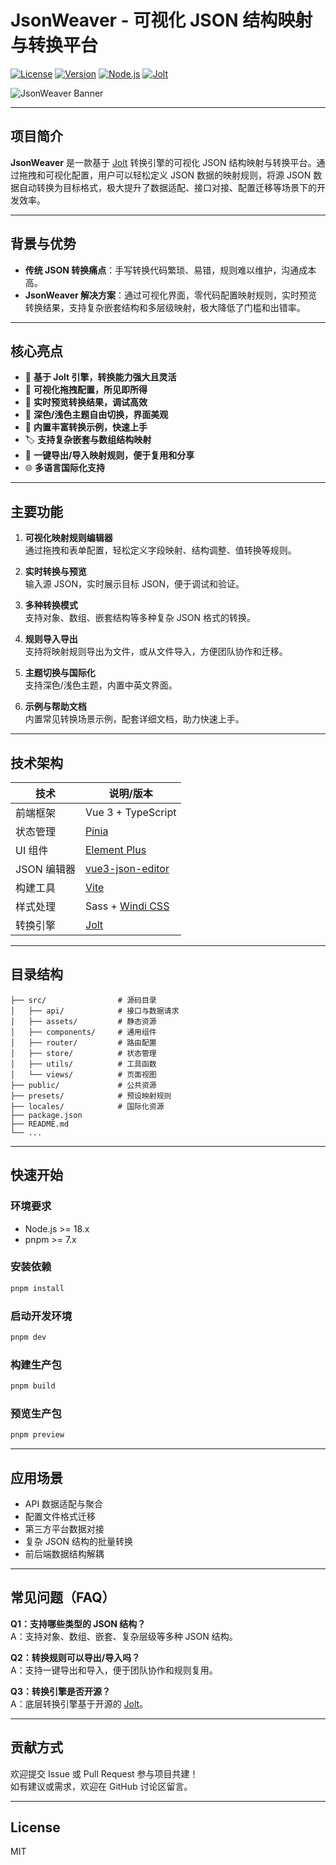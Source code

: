 # JsonWeaver - 可视化 JSON 结构映射与转换平台

[![License](https://img.shields.io/github/license/your-username/JsonWeaver)](https://github.com/your-username/JsonWeaver/blob/main/LICENSE)
[![Version](https://img.shields.io/github/package-json/v/your-username/JsonWeaver)](https://github.com/your-username/JsonWeaver)
[![Node.js](https://img.shields.io/badge/Node.js-18.x-43853D?logo=node.js&logoColor=white)](https://nodejs.org)
[![Jolt](https://img.shields.io/badge/Powered_by-Jolt-06C?logo=github&logoColor=white)](https://github.com/bazaarvoice/jolt)

![JsonWeaver Banner](https://via.placeholder.com/800x300?text=JSON+Weaver+Visual+Transformer)

---

## 项目简介

**JsonWeaver** 是一款基于 [Jolt](https://github.com/bazaarvoice/jolt) 转换引擎的可视化 JSON 结构映射与转换平台。通过拖拽和可视化配置，用户可以轻松定义 JSON 数据的映射规则，将源 JSON 数据自动转换为目标格式，极大提升了数据适配、接口对接、配置迁移等场景下的开发效率。

---

## 背景与优势

- **传统 JSON 转换痛点**：手写转换代码繁琐、易错，规则难以维护，沟通成本高。
- **JsonWeaver 解决方案**：通过可视化界面，零代码配置映射规则，实时预览转换结果，支持复杂嵌套结构和多层级映射，极大降低了门槛和出错率。

---

## 核心亮点

- 🚀 **基于 Jolt 引擎，转换能力强大且灵活**
- 🧩 **可视化拖拽配置，所见即所得**
- 🔄 **实时预览转换结果，调试高效**
- 🌙 **深色/浅色主题自由切换，界面美观**
- 📝 **内置丰富转换示例，快速上手**
- 🏷️ **支持复杂嵌套与数组结构映射**
- 💾 **一键导出/导入映射规则，便于复用和分享**
- 🌐 **多语言国际化支持**

---

## 主要功能

1. **可视化映射规则编辑器**  
   通过拖拽和表单配置，轻松定义字段映射、结构调整、值转换等规则。

2. **实时转换与预览**  
   输入源 JSON，实时展示目标 JSON，便于调试和验证。

3. **多种转换模式**  
   支持对象、数组、嵌套结构等多种复杂 JSON 格式的转换。

4. **规则导入导出**  
   支持将映射规则导出为文件，或从文件导入，方便团队协作和迁移。

5. **主题切换与国际化**  
   支持深色/浅色主题，内置中英文界面。

6. **示例与帮助文档**  
   内置常见转换场景示例，配套详细文档，助力快速上手。

---

## 技术架构

| 技术        | 说明/版本                                                    |
| ----------- | ----------------------------------------------------------- |
| 前端框架    | Vue 3 + TypeScript                                          |
| 状态管理    | [Pinia](https://pinia.vuejs.org/)                           |
| UI 组件     | [Element Plus](https://element-plus.org/)                   |
| JSON 编辑器 | [vue3-json-editor](https://github.com/vaakian/vue3-json-editor) |
| 构建工具    | [Vite](https://vitejs.dev/)                                 |
| 样式处理    | Sass + [Windi CSS](https://windicss.org/)                   |
| 转换引擎    | [Jolt](https://github.com/bazaarvoice/jolt)                 |

---

## 目录结构

```
├── src/                # 源码目录
│   ├── api/            # 接口与数据请求
│   ├── assets/         # 静态资源
│   ├── components/     # 通用组件
│   ├── router/         # 路由配置
│   ├── store/          # 状态管理
│   ├── utils/          # 工具函数
│   └── views/          # 页面视图
├── public/             # 公共资源
├── presets/            # 预设映射规则
├── locales/            # 国际化资源
├── package.json
├── README.md
└── ...
```

---

## 快速开始

### 环境要求

- Node.js >= 18.x
- pnpm >= 7.x

### 安装依赖

```bash
pnpm install
```

### 启动开发环境

```bash
pnpm dev
```

### 构建生产包

```bash
pnpm build
```

### 预览生产包

```bash
pnpm preview
```

---

## 应用场景

- API 数据适配与聚合
- 配置文件格式迁移
- 第三方平台数据对接
- 复杂 JSON 结构的批量转换
- 前后端数据结构解耦

---

## 常见问题（FAQ）

**Q1：支持哪些类型的 JSON 结构？**  
A：支持对象、数组、嵌套、复杂层级等多种 JSON 结构。

**Q2：转换规则可以导出/导入吗？**  
A：支持一键导出和导入，便于团队协作和规则复用。

**Q3：转换引擎是否开源？**  
A：底层转换引擎基于开源的 [Jolt](https://github.com/bazaarvoice/jolt)。

---

## 贡献方式

欢迎提交 Issue 或 Pull Request 参与项目共建！  
如有建议或需求，欢迎在 GitHub 讨论区留言。

---

## License

MIT

